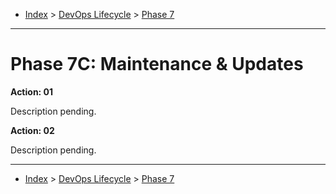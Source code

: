 <a id="top"></a>

- [Index](../index.md) > [DevOps Lifecycle](devops.md) > [Phase 7](phase_07.md)

---

<a id="actions"></a>

# Phase 7C: Maintenance & Updates

<a id="7c-01"></a>

**Action: 01**

Description pending.

<a id="7c-02"></a>

**Action: 02**

Description pending.

---

- [Index](../index.md) > [DevOps Lifecycle](devops.md) > [Phase 7](phase_07.md)
